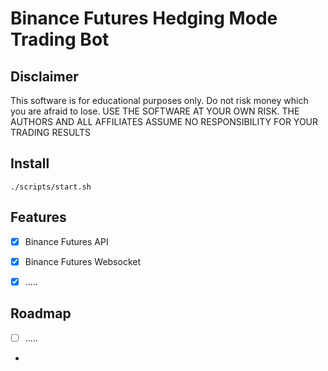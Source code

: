 
# Binance Futures Hedging Mode Trading Bot


## Disclaimer
This software is for educational purposes only. Do not risk money which you are afraid to lose. USE THE SOFTWARE AT YOUR OWN RISK. THE AUTHORS AND ALL AFFILIATES ASSUME NO RESPONSIBILITY FOR YOUR TRADING RESULTS


## Install
```
./scripts/start.sh
```

## Features
- [x] Binance Futures API
- [x] Binance Futures Websocket
- [x] .....



## Roadmap
- [ ] .....
- 
